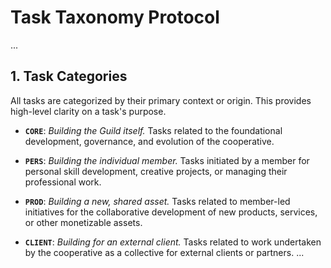 # Task Taxonomy Protocol

...
## 1. Task Categories

All tasks are categorized by their primary context or origin. This provides high-level clarity on a task's purpose.

*   **`CORE`**: *Building the Guild itself.*
    Tasks related to the foundational development, governance, and evolution of the cooperative.

*   **`PERS`**: *Building the individual member.*
    Tasks initiated by a member for personal skill development, creative projects, or managing their professional work.

*   **`PROD`**: *Building a new, shared asset.*
    Tasks related to member-led initiatives for the collaborative development of new products, services, or other monetizable assets.

*   **`CLIENT`**: *Building for an external client.*
    Tasks related to work undertaken by the cooperative as a collective for external clients or partners.
...